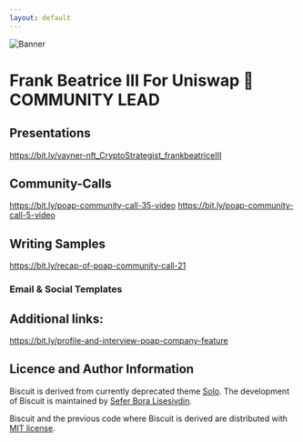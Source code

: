 ```yaml
---
layout: default
---
```


![Banner](assets/biscuit.png)


# Frank Beatrice III For Uniswap 🦄 COMMUNITY LEAD

## Presentations
https://bit.ly/vayner-nft_CryptoStrategist_frankbeatriceIII

## Community-Calls
https://bit.ly/poap-community-call-35-video
https://bit.ly/poap-community-call-5-video

## Writing Samples
https://bit.ly/recap-of-poap-community-call-21
### Email & Social Templates 

## Additional links:
https://bit.ly/profile-and-interview-poap-company-feature


## Licence and Author Information

Biscuit is derived from currently deprecated theme [Solo](http://github.com/chibicode/solo). 
The development of Biscuit is maintained by [Sefer Bora Lisesivdin](https://lrgresearch.org/bora).

Biscuit and the previous code where Biscuit is derived are distributed with [MIT license](https://github.com/sblisesivdin/biscuit/blob/gh-pages/LICENSE).
